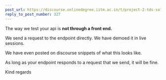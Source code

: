 ```yaml
---
post_url: https://discourse.onlinedegree.iitm.ac.in/t/project-2-tds-solver-discussion-thread/169029/329
reply_to_post_number: 327
---
```

The way we test your api is **not through a front end.**

We send a request to the endpoint directly. We have demoed it in live sessions.

We have even posted on discourse snippets of what this looks like.

As long as your endpoint responds to a request that we send, it will be fine.

Kind regards